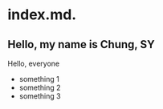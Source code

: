 # index.md.

## Hello, my name is Chung, SY

Hello, everyone

- something 1
- something 2
- something 3

